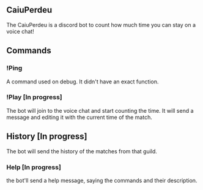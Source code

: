 ## CaiuPerdeu
The CaiuPerdeu is a discord bot to count how much time you can stay on a voice chat!

## Commands

### !Ping
A command used on debug. It didn't have an exact function.

### !Play [In progress]
The bot will join to the voice chat and start counting the time. It will send a message and editing it with the current time of the match.

## History [In progress]
The bot will send the history of the matches from that guild.

### Help [In progress]
the bot'll send a help message, saying the commands and their description.